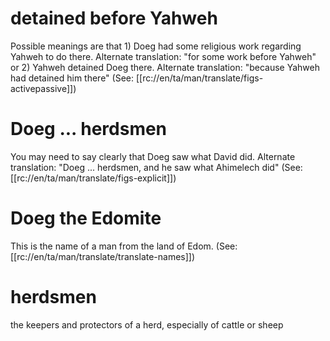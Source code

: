 # detained before Yahweh

Possible meanings are that 1) Doeg had some religious work regarding Yahweh to do there. Alternate translation: "for some work before Yahweh" or 2) Yahweh detained Doeg there. Alternate translation: "because Yahweh had detained him there" (See: [[rc://en/ta/man/translate/figs-activepassive]])

# Doeg ... herdsmen

You may need to say clearly that Doeg saw what David did. Alternate translation: "Doeg ... herdsmen, and he saw what Ahimelech did" (See: [[rc://en/ta/man/translate/figs-explicit]])

# Doeg the Edomite

This is the name of a man from the land of Edom. (See: [[rc://en/ta/man/translate/translate-names]])

# herdsmen

the keepers and protectors of a herd, especially of cattle or sheep

